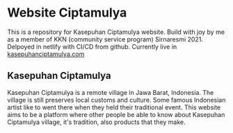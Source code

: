 # Website Ciptamulya

This is a repository for Kasepuhan Ciptamulya website. Build with joy by me as a member of KKN (community service program) Sirnaresmi 2021. Delpoyed in netlify with CI/CD from github. Currently live in [kasepuhanciptamulya.com](https://kasepuhanciptamulya.com)

## Kasepuhan Ciptamulya

Kasepuhan Ciptamulya is a remote village in Jawa Barat, Indonesia. The village is still preserves local customs and culture. Some famous Indonesian artist like to went there when they held their traditional event. This website aims to be a platform where other people be able to know about Kasepuhan Ciptamulya village, it's tradition, also products that they make.
